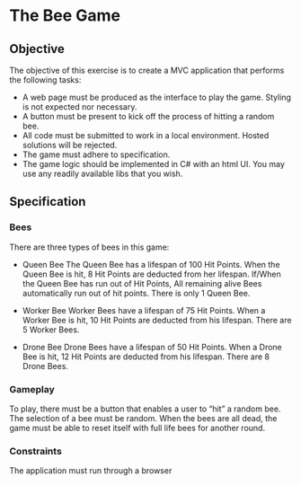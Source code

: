 # The Bee Game

## Objective
The objective of this exercise is to create a MVC application that performs the following
tasks:

- A web page must be produced as the interface to play the game. Styling is not
expected nor necessary.
- A button must be present to kick off the process of hitting a random bee.
- All code must be submitted to work in a local environment. Hosted solutions will be rejected.
- The game must adhere to specification.
- The game logic should be implemented in C# with an html UI. You may use any readily available libs that you wish.

## Specification

### Bees
There are three types of bees in this game:

- Queen Bee
The Queen Bee has a lifespan of 100 Hit Points.
When the Queen Bee is hit, 8 Hit Points are deducted from her lifespan.
If/When the Queen Bee has run out of Hit Points, All remaining alive Bees automatically run out of hit points.
There is only 1 Queen Bee.

- Worker Bee
Worker Bees have a lifespan of 75 Hit Points.
When a Worker Bee is hit, 10 Hit Points are deducted from his lifespan.
There are 5 Worker Bees.

- Drone Bee
Drone Bees have a lifespan of 50 Hit Points.
When a Drone Bee is hit, 12 Hit Points are deducted from his lifespan.
There are 8 Drone Bees.

### Gameplay
To play, there must be a button that enables a user to “hit” a random bee. The selection of a
bee must be random. When the bees are all dead, the game must be able to reset itself with
full life bees for another round.

### Constraints
The application must run through a browser
